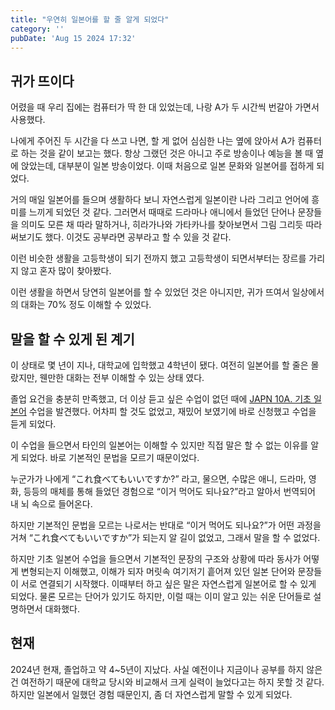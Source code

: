 ```yaml
---
title: "우연히 일본어를 할 줄 알게 되었다"
category: ''
pubDate: 'Aug 15 2024 17:32'
---
```


## 귀가 뜨이다

어렸을 때 우리 집에는 컴퓨터가 딱 한 대 있었는데, 나랑 A가 두 시간씩 번갈아 가면서 사용했다.

나에게 주어진 두 시간을 다 쓰고 나면, 할 게 없어 심심한 나는 옆에 앉아서 A가 컴퓨터로 하는 것을 같이 보고는 했다. 항상 그랬던 것은 아니고 주로 방송이나 예능을 볼 때 옆에 앉았는데, 대부분이 일본 방송이었다. 이때 처음으로 일본 문화와 일본어를 접하게 되었다.

거의 매일 일본어를 들으며 생활하다 보니 자연스럽게 일본이란 나라 그리고 언어에 흥미를 느끼게 되었던 것 같다. 그러면서 때때로 드라마나 애니에서 들었던 단어나 문장들을 의미도 모른 채 따라 말하거나, 히라가나와 가타카나를 찾아보면서 그림 그리듯 따라 써보기도 했다. 이것도 공부라면 공부라고 할 수 있을 것 같다.

이런 비슷한 생활을 고등학생이 되기 전까지 했고 고등학생이 되면서부터는 장르를 가리지 않고 혼자 많이 찾아봤다.

이런 생활을 하면서 당연히 일본어를 할 수 있었던 것은 아니지만, 귀가 뜨여서 일상에서의 대화는 70% 정도 이해할 수 있었다.


## 말을 할 수 있게 된 계기

이 상태로 몇 년이 지나, 대학교에 입학했고 4학년이 됐다. 여전히 일본어를 할 줄은 몰랐지만, 웬만한 대화는 전부 이해할 수 있는 상태 였다.

졸업 요건을 충분히 만족했고, 더 이상 듣고 싶은 수업이 없던 때에 [JAPN 10A. 기초 일본어](https://catalog.ucsd.edu/courses/JAPN.html) 수업을 발견했다. 어차피 할 것도 없었고, 재밌어 보였기에 바로 신청했고 수업을 듣게 되었다.

이 수업을 들으면서 타인의 일본어는 이해할 수 있지만 직접 말은 할 수 없는 이유를 알게 되었다. 바로 기본적인 문법을 모르기 때문이었다.

누군가가 나에게 “これ食べてもいいですか?” 라고, 물으면, 수많은 애니, 드라마, 영화, 등등의 매체를 통해 들었던 경험으로 “이거 먹어도 되나요?”라고 알아서 번역되어 내 뇌 속으로 들어온다.

하지만 기본적인 문법을 모르는 나로서는 반대로 “이거 먹어도 되나요?”가 어떤 과정을 거쳐 “これ食べてもいいですか”가 되는지 알 길이 없었고, 그래서 말을 할 수 없었다.

하지만 기초 일본어 수업을 들으면서 기본적인 문장의 구조와 상황에 따라 동사가 어떻게 변형되는지 이해했고, 이해가 되자 머릿속 여기저기 흩어져 있던 일본 단어와 문장들이 서로 연결되기 시작했다. 이때부터 하고 싶은 말은 자연스럽게 일본어로 할 수 있게 되었다. 물론 모르는 단어가 있기도 하지만, 이럴 때는 이미 알고 있는 쉬운 단어들로 설명하면서 대화했다.

## 현재

2024년 현재, 졸업하고 약 4~5년이 지났다. 사실 예전이나 지금이나 공부를 하지 않은 건 여전하기 때문에 대학교 당시와 비교해서 크게 실력이 늘었다고는 하지 못할 것 같다. 하지만 일본에서 일했던 경험 때문인지, 좀 더 자연스럽게 말할 수 있게 되었다.